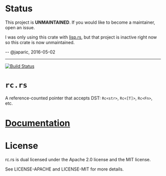 # Status

This project is **UNMAINTAINED**. If you would like to become a maintainer, open an issue.

I was only using this crate with [lisp.rs], but that project is inactive right now so this crate is
now unmaintained.

[lisp.rs]: https://github.com/japaric/lisp.rs

-- @japaric, 2016-05-02

---

[![Build Status][status]](https://travis-ci.org/japaric/rc.rs)

# `rc.rs`

A reference-counted pointer that accepts DST: `Rc<str>`, `Rc<[T]>`, `Rc<Fn>`,
etc.

# [Documentation][docs]

# License

rc.rs is dual licensed under the Apache 2.0 license and the MIT license.

See LICENSE-APACHE and LICENSE-MIT for more details.

[docs]: http://japaric.github.io/rc.rs/rc/
[status]: https://travis-ci.org/japaric/rc.rs.svg?branch=master
